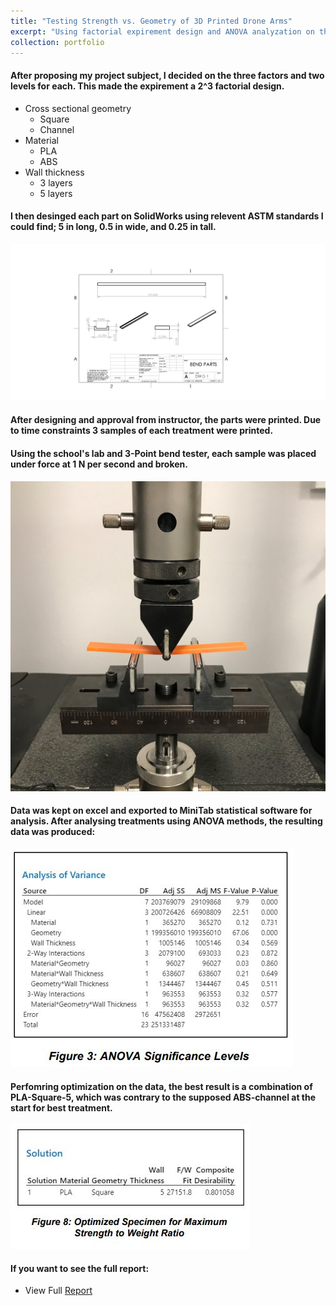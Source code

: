 ```yaml
---
title: "Testing Strength vs. Geometry of 3D Printed Drone Arms"
excerpt: "Using factorial expirement design and ANOVA analyzation on theoretical drone arms.' drone. <br/><img src='/images/ASTMDroneArmParts.JPG'>"
collection: portfolio
---
```


#### After proposing my project subject, I decided on the three factors and two levels for each. This made the expirement a 2^3 factorial design.
* Cross sectional geometry
   * Square
   * Channel
* Material
   * PLA
   * ABS
* Wall thickness
   * 3 layers
   * 5 layers

#### I then desinged each part on SolidWorks using relevent ASTM standards I could find; 5 in long, 0.5 in wide, and 0.25 in tall.

<img src='/images/ASTMDroneArmParts.JPG'>

#### After designing and approval from instructor, the parts were printed. Due to time constraints 3 samples of each treatment were printed.
#### Using the school's lab and 3-Point bend tester, each sample was placed under force at 1 N per second and broken.

<img src='/images/BendTester.jpg'>
 
#### Data was kept on excel and exported to MiniTab statistical software for analysis. After analysing treatments using ANOVA methods, the resulting data was produced:

<img src='/images/MiniTabData.JPG'>

#### Perfomring optimization on the data, the best result is a combination of PLA-Square-5, which was contrary to the supposed ABS-channel at the start for best treatment.

<img src='/images/results.JPG'>

#### If you want to see the full report:
* View Full [Report](https://camden-carroll.github.io/files/CamdenCarroll_FinalReport.pdf)

  
  
  
  
